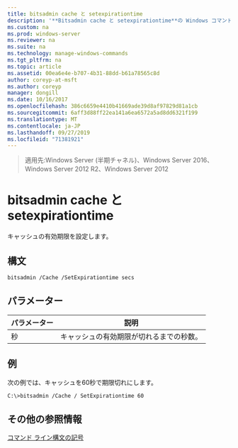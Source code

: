 ```yaml
---
title: bitsadmin cache と setexpirationtime
description: '**Bitsadmin cache と setexpirationtime**の Windows コマンドに関するトピックでは、キャッシュの有効期限を設定します。'
ms.custom: na
ms.prod: windows-server
ms.reviewer: na
ms.suite: na
ms.technology: manage-windows-commands
ms.tgt_pltfrm: na
ms.topic: article
ms.assetid: 00ea6e4e-b707-4b31-88dd-b61a78565c8d
author: coreyp-at-msft
ms.author: coreyp
manager: dongill
ms.date: 10/16/2017
ms.openlocfilehash: 386c6659e4410b41669ade39d8af97829d81a1cb
ms.sourcegitcommit: 6aff3d88ff22ea141a6ea6572a5ad8dd6321f199
ms.translationtype: MT
ms.contentlocale: ja-JP
ms.lasthandoff: 09/27/2019
ms.locfileid: "71381921"
---
```

>適用先:Windows Server (半期チャネル)、Windows Server 2016、Windows Server 2012 R2、Windows Server 2012

# <a name="bitsadmin-cache-and-setexpirationtime"></a>bitsadmin cache と setexpirationtime
キャッシュの有効期限を設定します。
## <a name="syntax"></a>構文
```
bitsadmin /Cache /SetExpirationtime secs
```
## <a name="parameters"></a>パラメーター
|パラメーター|説明|
|-------|--------|
|秒|キャッシュの有効期限が切れるまでの秒数。|
## <a name="BKMK_examples"></a>例
次の例では、キャッシュを60秒で期限切れにします。
```
C:\>bitsadmin /Cache / SetExpirationtime 60
```
## <a name="additional-references"></a>その他の参照情報
[コマンド ライン構文の記号](command-line-syntax-key.md)

